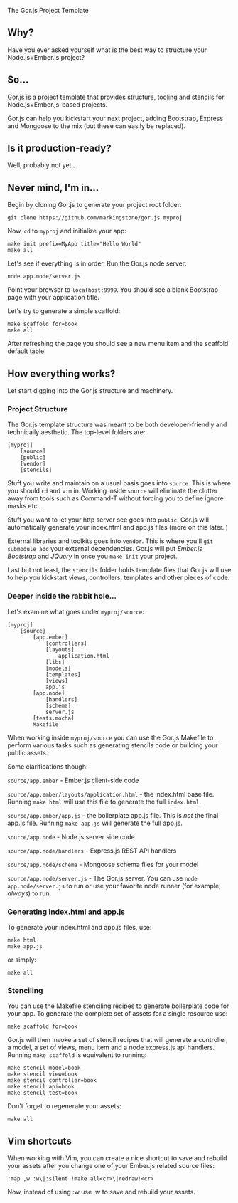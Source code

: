 The Gor.js Project Template

## Why?
Have you ever asked yourself what is the best way to structure your Node.js+Ember.js project?

## So...
Gor.js is a project template that provides structure, tooling and stencils for Node.js+Ember.js-based projects.

Gor.js can help you kickstart your next project, adding Bootstrap, Express and Mongoose to the mix (but these can easily be replaced).

## Is it production-ready?
Well, probably not yet..

## Never mind, I'm in...
Begin by cloning Gor.js to generate your project root folder:

	git clone https://github.com/markingstone/gor.js myproj

Now, `cd` to `myproj` and initialize your app:

    make init prefix=MyApp title="Hello World"
    make all

Let's see if everything is in order. Run the Gor.js node server:

    node app.node/server.js

Point your browser to `localhost:9999`. You should see a blank Bootstrap page with your application title.

Let's try to generate a simple scaffold:

    make scaffold for=book
    make all

After refreshing the page you should see a new menu item and the scaffold default table.

## How everything works?

Let start digging into the Gor.js structure and machinery.

### Project Structure

The Gor.js template structure was meant to be both developer-friendly and technically aesthetic. The top-level folders are:

	[myproj]
		[source]
		[public]
		[vendor]
        [stencils]

Stuff you write and maintain on a usual basis goes into `source`. This is where you should `cd` and `vim` in. Working inside `source` will eliminate the clutter away from tools such as Command-T without forcing you to define ignore masks etc..

Stuff you want to let your http server see goes into `public`. Gor.js will automatically generate your index.html and app.js files (more on this later..)

External libraries and toolkits goes into `vendor`. This is where you'll `git submodule add` your external dependencies. Gor.js will put _Ember.js_ _Bootstrap_ and _JQuery_ in once you `make init` your project.

Last but not least, the `stencils` folder holds template files that Gor.js will use to help you kickstart views, controllers, templates and other pieces of code.

### Deeper inside the rabbit hole... 

Let's examine what goes under `myproj/source`:

	[myproj]
		[source]
            [app.ember]
                [controllers]
                [layouts]
                    application.html
                [libs]
                [models]
                [templates]
                [views]
                app.js
            [app.node]
                [handlers]
                [schema]
                server.js
            [tests.mocha]
            Makefile

When working inside `myproj/source` you can use the Gor.js Makefile to perform various tasks such as generating stencils code or building your public assets.

Some clarifications though:

`source/app.ember` - Ember.js client-side code

`source/app.ember/layouts/application.html` - the index.html base file. Running `make html` will use this file to generate the full `index.html`.

`source/app.ember/app.js` - the boilerplate app.js file. This is _not_ the final app.js file. Running `make app.js` will generate the full app.js.

`source/app.node` - Node.js server side code

`source/app.node/handlers` - Express.js REST API handlers

`source/app.node/schema` - Mongoose schema files for your model

`source/app.node/server.js` - The Gor.js server. You can use `node app.node/server.js` to run or use your favorite node runner (for example, _always_) to run.

### Generating index.html and app.js

To generate your index.html and app.js files, use:

    make html
    make app.js

or simply:

    make all

### Stenciling

You can use the Makefile stenciling recipes to generate boilerplate code for your app. To generate the complete set of assets for a single resource use:

    make scaffold for=book

Gor.js will then invoke a set of stencil recipes that will generate a controller, a model, a set of views, menu item and a node express.js api handlers. Running `make scaffold` is equivalent to running:

    make stencil model=book
    make stencil view=book
    make stencil controller=book
    make stencil api=book
    make stencil test=book

Don't forget to regenerate your assets:

    make all


## Vim shortcuts

When working with Vim, you can create a nice shortcut to save and rebuild your assets after you change one of your Ember.js related source files:

    :map ,w :w\|:silent !make all<cr>\|redraw!<cr>

Now, instead of using :w use ,w to save and rebuild your assets.


